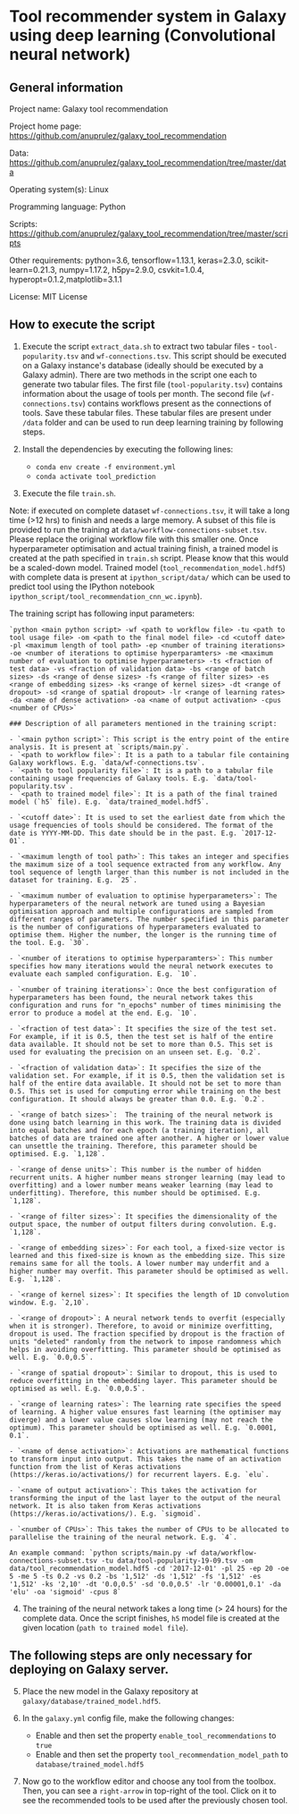 # Tool recommender system in Galaxy using deep learning (Convolutional neural network)

## General information

Project name: Galaxy tool recommendation

Project home page: https://github.com/anuprulez/galaxy_tool_recommendation

Data: https://github.com/anuprulez/galaxy_tool_recommendation/tree/master/data

Operating system(s): Linux

Programming language: Python

Scripts: https://github.com/anuprulez/galaxy_tool_recommendation/tree/master/scripts

Other requirements: python=3.6, tensorflow=1.13.1, keras=2.3.0, scikit-learn=0.21.3, numpy=1.17.2, h5py=2.9.0, csvkit=1.0.4, hyperopt=0.1.2,matplotlib=3.1.1

License: MIT License


## How to execute the script

1. Execute the script `extract_data.sh` to extract two tabular files - `tool-popularity.tsv` and `wf-connections.tsv`. This script should be executed on a Galaxy instance's database (ideally should be executed by a Galaxy admin). There are two methods in the script one each to generate two tabular files. The first file (`tool-popularity.tsv`) contains information about the usage of tools per month. The second file (`wf-connections.tsv`) contains workflows present as the connections of tools. Save these tabular files. These tabular files are present under `/data` folder and can be used to run deep learning training by following steps.

2. Install the dependencies by executing the following lines:
    *    `conda env create -f environment.yml`
    *    `conda activate tool_prediction`

3. Execute the file `train.sh`.

Note: if executed on complete dataset `wf-connections.tsv`, it will take a long time (>12 hrs) to finish and needs a large memory. A subset of this file is provided to run the training at `data/workflow-connections-subset.tsv`. Please replace the original workflow file with this smaller one. Once hyperparameter optimisation and actual training finish, a trained model is created at the path specified in `train.sh` script. Please know that this would be a scaled-down model. Trained model (`tool_recommendation_model.hdf5`) with complete data is present at `ipython_script/data/` which can be used to predict tool using the IPython notebook `ipython_script/tool_recommendation_cnn_wc.ipynb`).

The training script has following input parameters:

    `python <main python script> -wf <path to workflow file> -tu <path to tool usage file> -om <path to the final model file> -cd <cutoff date> -pl <maximum length of tool path> -ep <number of training iterations> -oe <number of iterations to optimise hyperparamters> -me <maximum number of evaluation to optimise hyperparameters> -ts <fraction of test data> -vs <fraction of validation data> -bs <range of batch sizes> -ds <range of dense sizes> -fs <range of filter sizes> -es <range of embedding sizes> -ks <range of kernel sizes> -dt <range of dropout> -sd <range of spatial dropout> -lr <range of learning rates> -da <name of dense activation> -oa <name of output activation> -cpus <number of CPUs>`

    ### Description of all parameters mentioned in the training script:

    - `<main python script>`: This script is the entry point of the entire analysis. It is present at `scripts/main.py`.
    - `<path to workflow file>`: It is a path to a tabular file containing Galaxy workflows. E.g. `data/wf-connections.tsv`.
    - `<path to tool popularity file>`: It is a path to a tabular file containing usage frequencies of Galaxy tools. E.g. `data/tool-popularity.tsv`.
    - `<path to trained model file>`: It is a path of the final trained model (`h5` file). E.g. `data/trained_model.hdf5`.
    
    - `<cutoff date>`: It is used to set the earliest date from which the usage frequencies of tools should be considered. The format of the date is YYYY-MM-DD. This date should be in the past. E.g. `2017-12-01`.
    
    - `<maximum length of tool path>`: This takes an integer and specifies the maximum size of a tool sequence extracted from any workflow. Any tool sequence of length larger than this number is not included in the dataset for training. E.g. `25`.
    
    - `<maximum number of evaluation to optimise hyperparameters>`: The hyperparameters of the neural network are tuned using a Bayesian optimisation approach and multiple configurations are sampled from different ranges of parameters. The number specified in this parameter is the number of configurations of hyperparameters evaluated to optimise them. Higher the number, the longer is the running time of the tool. E.g. `30`.
    
    - `<number of iterations to optimise hyperparamters>`: This number specifies how many iterations would the neural network executes to evaluate each sampled configuration. E.g. `10`.
    
    - `<number of training iterations>`: Once the best configuration of hyperparameters has been found, the neural network takes this configuration and runs for "n_epochs" number of times minimising the error to produce a model at the end. E.g. `10`.
    
    - `<fraction of test data>`: It specifies the size of the test set. For example, if it is 0.5, then the test set is half of the entire data available. It should not be set to more than 0.5. This set is used for evaluating the precision on an unseen set. E.g. `0.2`.
    
    - `<fraction of validation data>`: It specifies the size of the validation set. For example, if it is 0.5, then the validation set is half of the entire data available. It should not be set to more than 0.5. This set is used for computing error while training on the best configuration. It should always be greater than 0.0. E.g. `0.2`.
    
    - `<range of batch sizes>`:  The training of the neural network is done using batch learning in this work. The training data is divided into equal batches and for each epoch (a training iteration), all batches of data are trained one after another. A higher or lower value can unsettle the training. Therefore, this parameter should be optimised. E.g. `1,128`.
    
    - `<range of dense units>`: This number is the number of hidden recurrent units. A higher number means stronger learning (may lead to overfitting) and a lower number means weaker learning (may lead to underfitting). Therefore, this number should be optimised. E.g. `1,128`.
    
    - `<range of filter sizes>`: It specifies the dimensionality of the output space, the number of output filters during convolution. E.g. `1,128`.
    
    - `<range of embedding sizes>`: For each tool, a fixed-size vector is learned and this fixed-size is known as the embedding size. This size remains same for all the tools. A lower number may underfit and a higher number may overfit. This parameter should be optimised as well. E.g. `1,128`.
    
    - `<range of kernel sizes>`: It specifies the length of 1D convolution window. E.g. `2,10`.
    
    - `<range of dropout>`: A neural network tends to overfit (especially when it is stronger). Therefore, to avoid or minimize overfitting, dropout is used. The fraction specified by dropout is the fraction of units "deleted" randomly from the network to impose randomness which helps in avoiding overfitting. This parameter should be optimised as well. E.g. `0.0,0.5`.
    
    - `<range of spatial dropout>`: Similar to dropout, this is used to reduce overfitting in the embedding layer. This parameter should be optimised as well. E.g. `0.0,0.5`.
    
    - `<range of learning rates>`: The learning rate specifies the speed of learning. A higher value ensures fast learning (the optimiser may diverge) and a lower value causes slow learning (may not reach the optimum). This parameter should be optimised as well. E.g. `0.0001, 0.1`.
    
    - `<name of dense activation>`: Activations are mathematical functions to transform input into output. This takes the name of an activation function from the list of Keras activations (https://keras.io/activations/) for recurrent layers. E.g. `elu`.
    
    - `<name of output activation>`: This takes the activation for transforming the input of the last layer to the output of the neural network. It is also taken from Keras activations (https://keras.io/activations/). E.g. `sigmoid`.
    
    - `<number of CPUs>`: This takes the number of CPUs to be allocated to parallelise the training of the neural network. E.g. `4`.

    An example command: `python scripts/main.py -wf data/workflow-connections-subset.tsv -tu data/tool-popularity-19-09.tsv -om data/tool_recommendation_model.hdf5 -cd '2017-12-01' -pl 25 -ep 20 -oe 5 -me 5 -ts 0.2 -vs 0.2 -bs '1,512' -ds '1,512' -fs '1,512' -es '1,512' -ks '2,10' -dt '0.0,0.5' -sd '0.0,0.5' -lr '0.00001,0.1' -da 'elu' -oa 'sigmoid' -cpus 8`

4. The training of the neural network takes a long time (> 24 hours) for the complete data. Once the script finishes, `h5` model file is created at the given location (`path to trained model file`).

## The following steps are only necessary for deploying on Galaxy server.

5. Place the new model in the Galaxy repository at `galaxy/database/trained_model.hdf5`. 

6. In the `galaxy.yml` config file, make the following changes:
    - Enable and then set the property `enable_tool_recommendations` to `true`
    - Enable and then set the property `tool_recommendation_model_path` to `database/trained_model.hdf5`

7. Now go to the workflow editor and choose any tool from the toolbox. Then, you can see a `right-arrow` in top-right of the tool. Click on it to see the recommended tools to be used after the previously chosen tool.

